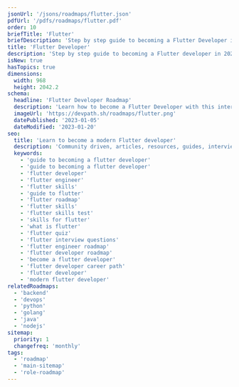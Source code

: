 ```yaml
---
jsonUrl: '/jsons/roadmaps/flutter.json'
pdfUrl: '/pdfs/roadmaps/flutter.pdf'
order: 10
briefTitle: 'Flutter'
briefDescription: 'Step by step guide to becoming a Flutter Developer in 2023'
title: 'Flutter Developer'
description: 'Step by step guide to becoming a Flutter developer in 2023'
isNew: true
hasTopics: true
dimensions:
  width: 968
  height: 2042.2
schema:
  headline: 'Flutter Developer Roadmap'
  description: 'Learn how to become a Flutter Developer with this interactive step by step guide in 2023. We also have resources and short descriptions attached to the roadmap items so you can get everything you want to learn in one place.'
  imageUrl: 'https://devpath.sh/roadmaps/flutter.png'
  datePublished: '2023-01-05'
  dateModified: '2023-01-20'
seo:
  title: 'Learn to become a modern Flutter developer'
  description: 'Community driven, articles, resources, guides, interview questions, quizzes for flutter development. Learn to become a modern Flutter developer by following the steps, skills, resources and guides listed in this roadmap.'
  keywords:
    - 'guide to becoming a flutter developer'
    - 'guide to becoming a flutter developer'
    - 'flutter developer'
    - 'flutter engineer'
    - 'flutter skills'
    - 'guide to flutter'
    - 'flutter roadmap'
    - 'flutter skills'
    - 'flutter skills test'
    - 'skills for flutter'
    - 'what is flutter'
    - 'flutter quiz'
    - 'flutter interview questions'
    - 'flutter engineer roadmap'
    - 'flutter developer roadmap'
    - 'become a flutter developer'
    - 'flutter developer career path'
    - 'flutter developer'
    - 'modern flutter developer'
relatedRoadmaps:
  - 'backend'
  - 'devops'
  - 'python'
  - 'golang'
  - 'java'
  - 'nodejs'
sitemap:
  priority: 1
  changefreq: 'monthly'
tags:
  - 'roadmap'
  - 'main-sitemap'
  - 'role-roadmap'
---
```

